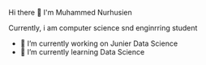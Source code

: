 Hi there 👋 I'm Muhammed Nurhusien

Currently, i am computer science snd enginrring student
- 🔭 I’m currently working on Junier Data Science
- 🌱 I’m currently learning Data Science
